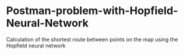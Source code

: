 # Postman-problem-with-Hopfield-Neural-Network
Calculation of the shortest route between points on the map using the Hopfield neural network

